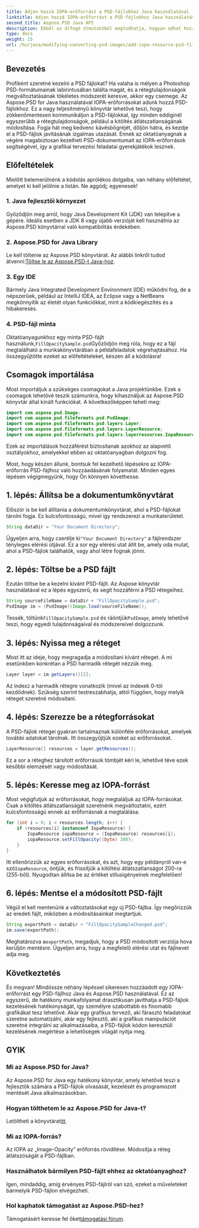 ```yaml
---
title: Adjon hozzá IOPA-erőforrást a PSD-fájlokhoz Java használatával
linktitle: Adjon hozzá IOPA-erőforrást a PSD-fájlokhoz Java használatával
second_title: Aspose.PSD Java API
description: Ebből az átfogó útmutatóból megtudhatja, hogyan adhat hozzá IOPA-erőforrásokat PSD-fájlokhoz az Aspose.PSD for Java használatával. Egyszerű lépések a hatékony grafikus manipulációhoz.
type: docs
weight: 15
url: /hu/java/modifying-converting-psd-images/add-iopa-resource-psd-files/
---
```

## Bevezetés
Profiként szeretné kezelni a PSD fájlokat? Ha valaha is mélyen a Photoshop PSD-formátumainak labirintusában találta magát, és a rétegtulajdonságok megváltoztatásának tökéletes módszerét keresve, akkor egy csemege. Az Aspose.PSD for Java használatával IOPA-erőforrásokat adunk hozzá PSD-fájlokhoz. Ez a nagy teljesítményű könyvtár lehetővé teszi, hogy zökkenőmentesen kommunikáljon a PSD-fájlokkal, így minden eddiginél egyszerűbb a rétegtulajdonságok, például a kitöltés átlátszatlanságának módosítása.
Fogja hát meg kedvenc kávésbögréjét, dőljön hátra, és kezdje el a PSD-fájlok javításának izgalmas utazását. Ennek az oktatóanyagnak a végére magabiztosan kezelheti PSD-dokumentumait az IOPA-erőforrások segítségével, így a grafikai tervezési feladatai gyerekjátékok lesznek.
## Előfeltételek
Mielőtt belemerülnénk a kódolás aprólékos dolgaiba, van néhány előfeltétel, amelyet ki kell jelölnie a listán. Ne aggódj; egyenesek!
### 1. Java fejlesztői környezet
Győződjön meg arról, hogy Java Development Kit (JDK) van telepítve a gépére. Ideális esetben a JDK 8 vagy újabb verzióját kell használnia az Aspose.PSD könyvtárral való kompatibilitás érdekében. 
### 2. Aspose.PSD for Java Library
 Le kell töltenie az Aspose.PSD könyvtárat. Az alábbi linkről tudod átvenni:[Töltse le az Aspose.PSD-t Java-hoz](https://releases.aspose.com/psd/java/).
### 3. Egy IDE
Bármely Java Integrated Development Environment (IDE) működni fog, de a népszerűek, például az IntelliJ IDEA, az Eclipse vagy a NetBeans megkönnyítik az életét olyan funkciókkal, mint a kódkiegészítés és a hibakeresés.
### 4. PSD-fájl minta
 Oktatóanyagunkhoz egy minta PSD-fájlt használunk,`FillOpacitySample.psd`Győződjön meg róla, hogy ez a fájl megtalálható a munkakönyvtárában a példafeladatok végrehajtásához.
Ha összegyűjtötte ezeket az előfeltételeket, készen áll a kódolásra!
## Csomagok importálása
Most importáljuk a szükséges csomagokat a Java projektünkbe. Ezek a csomagok lehetővé teszik számunkra, hogy kihasználjuk az Aspose.PSD könyvtár által kínált funkciókat.
A következőképpen teheti meg:
```java
import com.aspose.psd.Image;
import com.aspose.psd.fileformats.psd.PsdImage;
import com.aspose.psd.fileformats.psd.layers.Layer;
import com.aspose.psd.fileformats.psd.layers.LayerResource;
import com.aspose.psd.fileformats.psd.layers.layerresources.IopaResource;
```
Ezek az importálások hozzáférést biztosítanak azokhoz az alapvető osztályokhoz, amelyekkel ebben az oktatóanyagban dolgozni fog. 

Most, hogy készen állunk, bontsuk fel kezelhető lépésekre az IOPA-erőforrás PSD-fájlhoz való hozzáadásának folyamatát. Minden egyes lépésen végigmegyünk, hogy Ön könnyen követhesse.
## 1. lépés: Állítsa be a dokumentumkönyvtárat
Először is be kell állítania a dokumentumkönyvtárat, ahol a PSD-fájlokat tárolni fogja. Ez kulcsfontosságú, mivel így rendszerezi a munkaterületet.
```java
String dataDir = "Your Document Directory";
```
 Ügyeljen arra, hogy cserélje ki`"Your Document Directory"` a fájlrendszer tényleges elérési útjával. Ez a sor egy elérési utat állít be, amely oda mutat, ahol a PSD-fájlok találhatók, vagy ahol létre fognak jönni.
## 2. lépés: Töltse be a PSD fájlt 
Ezután töltse be a kezelni kívánt PSD-fájlt. Az Aspose könyvtár használatával ez a lépés egyszerű, és segít hozzáférni a PSD rétegeihez.
```java
String sourceFileName = dataDir + "FillOpacitySample.psd";
PsdImage im = (PsdImage)(Image.load(sourceFileName));
```
 Tessék, töltünk`FillOpacitySample.psd` és ráöntjük`PsdImage`, amely lehetővé teszi, hogy egyedi tulajdonságaival és módszereivel dolgozzunk. 
## 3. lépés: Nyissa meg a réteget 
Most itt az ideje, hogy megragadja a módosítani kívánt réteget. A mi esetünkben konkrétan a PSD harmadik rétegét nézzük meg.
```java
Layer layer = im.getLayers()[2];
```
 Az index`2` a harmadik rétegre vonatkozik (mivel az indexek 0-tól kezdődnek). Szükség szerint testreszabhatja, attól függően, hogy melyik réteget szeretné módosítani.
## 4. lépés: Szerezze be a rétegforrásokat 
A PSD-fájlok rétegei gyakran tartalmaznak különféle erőforrásokat, amelyek további adatokat tárolnak. Itt összegyűjtjük ezeket az erőforrásokat.
```java
LayerResource[] resources = layer.getResources();
```
Ez a sor a réteghez társított erőforrások tömbjét kéri le, lehetővé téve ezek későbbi elemzését vagy módosítását.
## 5. lépés: Keresse meg az IOPA-forrást 
Most végigfutjuk az erőforrásokat, hogy megtaláljuk az IOPA-forrásokat. Csak a kitöltés átlátszatlanságát szeretnénk megváltoztatni, ezért kulcsfontosságú ennek az erőforrásnak a megtalálása.
```java
for (int i = 0; i < resources.length; i++) {
    if (resources[i] instanceof IopaResource) {
        IopaResource iopaResource = (IopaResource) resources[i];
        iopaResource.setFillOpacity((byte) 200);
    }
}
```
 Itt ellenőrizzük az egyes erőforrásokat, és azt, hogy egy példányról van-e szó`IopaResource`, öntjük, és frissítjük a kitöltési átlátszatlanságot 200-ra (255-ből). Nyugodtan állítsa be az értéket stílusigényeinek megfelelően!
## 6. lépés: Mentse el a módosított PSD-fájlt
Végül el kell mentenünk a változtatásokat egy új PSD-fájlba. Így megőrizzük az eredeti fájlt, miközben a módosításainkat megtartjuk.
```java
String exportPath = dataDir + "FillOpacitySampleChanged.psd";
im.save(exportPath);
```
 Meghatározva a`exportPath`, megadjuk, hogy a PSD módosított verziója hova kerüljön mentésre. Ügyeljen arra, hogy a megfelelő elérési utat és fájlnevet adja meg.
## Következtetés
És megvan! Mindössze néhány lépéssel sikeresen hozzáadott egy IOPA-erőforrást egy PSD-fájlhoz Java és Aspose.PSD használatával. Ez az egyszerű, de hatékony munkafolyamat drasztikusan javíthatja a PSD-fájlok kezelésének hatékonyságát, így személyre szabottabb és finomabb grafikákat tesz lehetővé.
Akár egy grafikus tervező, aki fárasztó feladatokat szeretne automatizálni, akár egy fejlesztő, aki a grafikus manipulációt szeretné integrálni az alkalmazásaiba, a PSD-fájlok kódon keresztüli kezelésének megértése a lehetőségek világát nyitja meg.
## GYIK
### Mi az Aspose.PSD for Java?  
Az Aspose.PSD for Java egy hatékony könyvtár, amely lehetővé teszi a fejlesztők számára a PSD-fájlok olvasását, kezelését és programozott mentését Java alkalmazásokban.
### Hogyan tölthetem le az Aspose.PSD for Java-t?  
 Letöltheti a könyvtárat[itt](https://releases.aspose.com/psd/java/).
### Mi az IOPA-forrás?  
Az IOPA az „Image-Opacity” erőforrás rövidítése. Módosítja a réteg átlátszóságát a PSD-fájlban.
### Használhatok bármilyen PSD-fájlt ehhez az oktatóanyaghoz?  
Igen, mindaddig, amíg érvényes PSD-fájlról van szó, ezeket a műveleteket bármelyik PSD-fájlon elvégezheti.
### Hol kaphatok támogatást az Aspose.PSD-hez?  
 Támogatásért keresse fel őket[támogatási fórum](https://forum.aspose.com/c/psd/34).